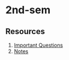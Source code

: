 # 2nd-sem

## Resources
 1. [Important Questions](https://www.youtube.com/watch?v=0ZVdDfqU-Nw&list=PLtusNRRQtirxu8OKBZil10r1GRNlOtS0o&index=4)
 2. [Notes](https://drive.google.com/drive/u/0/folders/1IWZBcks2bTY7ujwVK1eJ3dHvmPWssZ0S)
